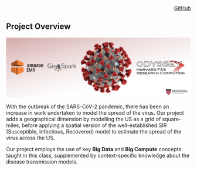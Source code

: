 <div style="text-align: right"> <a href="https://github.com/not-a-hot-dog/parallelized-disease-modeling">GitHub</a> </div>  

## Project Overview 
<p align="center">
<img src="https://raw.githubusercontent.com/not-a-hot-dog/parallelized-disease-modeling/gh-pages/_images/cover.png"/>
</p>

With the outbreak of the SARS-CoV-2 pandemic, there has been an increase in work undertaken to model the spread of the virus. Our project adds a geographical dimension by modelling the US as a grid of square-miles, before applying a spatial version of the well-established SIR (Susceptible, Infectious, Recovered) model to estimate the spread of the virus across the US.

Our project employs the use of key **Big Data** and **Big Compute** concepts taught in this class, supplemented by context-specific knowledge about the disease transmission models.

